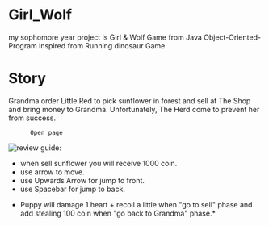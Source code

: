 # Girl_Wolf
my sophomore year project is Girl & Wolf Game from Java Object-Oriented-Program inspired from Running dinosaur Game.
# Story
Grandma order Little Red to pick sunflower in forest and sell at The Shop and bring money to Grandma. Unfortunately, The Herd come to prevent her from success.

          Open page
![review](https://github.com/Arzeezar/Girl_Wolf/blob/main/review_img/game_1.png)
  guide:
- when sell sunflower you will receive 1000 coin.
- use arrow to move.
- use Upwards Arrow for jump to front. 
- use Spacebar for jump to back.
* Puppy will damage 1 heart + recoil a little when "go to sell" phase and add stealing  100 coin when "go back to Grandma" phase.*
